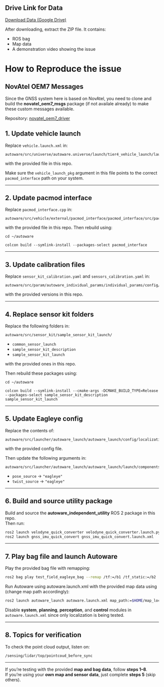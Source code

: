 ## Drive Link for Data
[Download Data (Google Drive)](https://drive.google.com/file/d/1O_A29byAwOdklaBuVPmSqvipU-cOxMCh/view?usp=sharing)

After downloading, extract the ZIP file. It contains:
- ROS bag  
- Map data  
- A demonstration video showing the issue  

# How to Reproduce the issue

## NovAtel OEM7 Messages

Since the GNSS system here is based on NovAtel, you need to clone and build the **novatel_oem7_msgs** package (if not availale already) to make these custom messages available.

Repository: [novatel_oem7_driver](https://github.com/novatel/novatel_oem7_driver/tree/master/src)

## 1. Update vehicle launch
Replace `vehicle.launch.xml` in:  
```
autoware/src/universe/autoware.universe/launch/tier4_vehicle_launch/launch/vehicle.launch.xml
```
with the provided file in this repo.

Make sure the `vehicle_launch_pkg` argument in this file points to the correct `pacmod_interface` path on your system.

---

## 2. Update pacmod interface
Replace `pacmod_interface.cpp` in:  
```
autoware/src/vehicle/external/pacmod_interface/pacmod_interface/src/pacmod_interface/
```  
with the provided file in this repo.
Then rebuild using:
```
cd ~/autoware

colcon build --symlink-install --packages-select pacmod_interface
```
---

## 3. Update calibration files
Replace `sensor_kit_calibration.yaml` and `sensors_calibration.yaml` in:  
```
autoware/src/param/autoware_individual_params/individual_params/config/default/sample_sensor_kit/
```  
with the provided versions in this repo.

---

## 4. Replace sensor kit folders
Replace the following folders in:  
```
autoware/src/sensor_kit/sample_sensor_kit_launch/
```  
- `common_sensor_launch`  
- `sample_sensor_kit_description`  
- `sample_sensor_kit_launch`  

with the provided ones in this repo.  

Then rebuild these packages using:
```
cd ~/autoware

colcon build --symlink-install --cmake-args -DCMAKE_BUILD_TYPE=Release --packages-select sample_sensor_kit_description sample_sensor_kit_launch
```

---

## 5. Update Eagleye config
Replace the contents of:  
```
autoware/src/launcher/autoware_launch/autoware_launch/config/localization/eagleye_config.param.yaml
```  
with the provided config file.  

Then update the following arguments in:  
```
autoware/src/launcher/autoware_launch/autoware_launch/launch/components/tier4_localization_component.launch.xml
```  
- `pose_source` → `"eagleye"`  
- `twist_source` → `"eagleye"`

---

## 6. Build and source utility package
Build and source the **autoware_independent_utility** ROS 2 package in this repo.  
Then run:
```bash
ros2 launch velodyne_quick_converter velodyne_quick_converter.launch.py
ros2 launch gnss_imu_quick_convert gnss_imu_quick_convert.launch.xml
```

---

## 7. Play bag file and launch Autoware
Play the provided bag file with remapping:
```bash
ros2 bag play test_field_eagleye_bag --remap /tf:=/b1 /tf_static:=/b2
```

Run Autoware using autoware.launch.xml with the provided map data using (change map path accordingly):
```bash
ros2 launch autoware_launch autoware.launch.xml map_path:=$HOME/map_location/test_field_map_latest/ vehicle_model:=sample_vehicle sensor_model:=sample_sensor_kit
```
Disable **system**, **planning**, **perception**, and **control** modules in `autoware.launch.xml` since only localization is being tested.

---

## 8. Topics for verification
To check the point cloud output, listen on:  
```
/sensing/lidar/top/pointcoud_before_sync
```

---

If you’re testing with the provided **map and bag data**, follow **steps 1–8**.  
If you’re using your **own map and sensor data**, just complete **steps 5** (skip others).
